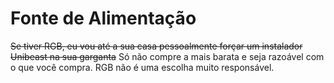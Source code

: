 # Fonte de Alimentação

~~Se tiver RGB, eu vou até a sua casa pessoalmente forçar um instalador Unibeast na sua garganta~~
Só não compre a mais barata e seja razoável com o que você compra. RGB não é uma escolha muito responsável.
